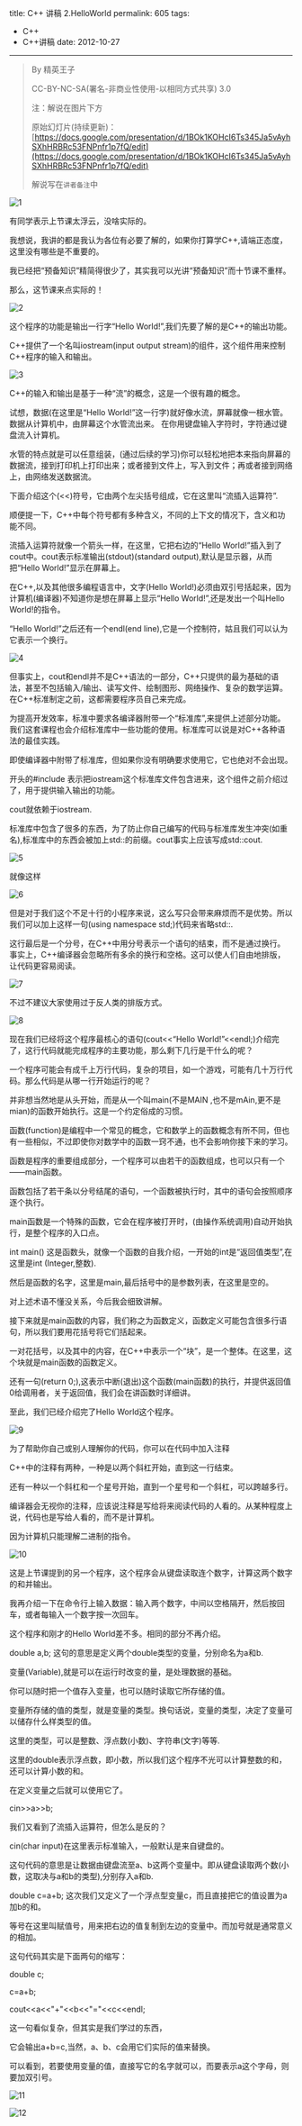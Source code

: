 title: C++ 讲稿 2.HelloWorld
permalink: 605
tags:
  - C++
  - C++讲稿
date: 2012-10-27
---

> By 精英王子
>
>   CC-BY-NC-SA(署名-非商业性使用-以相同方式共享) 3.0
>
> 注：解说在图片下方
>
> 原始幻灯片(持续更新)：[https://docs.google.com/presentation/d/1BOk1KOHcI6Ts345Ja5vAyhSXhHRBRc53FNPnfr1p7fQ/edit](https://docs.google.com/presentation/d/1BOk1KOHcI6Ts345Ja5vAyhSXhHRBRc53FNPnfr1p7fQ/edit)
>
>   解说写在`讲者备注`中

![1](http://i.minus.com/i7fCpm8Jzz6GZ.png)

有同学表示上节课太浮云，没啥实际的。

我想说，我讲的都是我认为各位有必要了解的，如果你打算学C++,请端正态度，这里没有哪些是不重要的。

我已经把“预备知识”精简得很少了，其实我可以光讲“预备知识”而十节课不重样。

那么，这节课来点实际的！

![2](http://i.minus.com/ibg6vRPiylsNjx.png)

这个程序的功能是输出一行字“Hello World!”,我们先要了解的是C++的输出功能。

C++提供了一个名叫iostream(input output stream)的组件，这个组件用来控制C++程序的输入和输出。

![3](http://i.minus.com/ieJKfMk7hmPDl.png)

C++的输入和输出是基于一种“流”的概念，这是一个很有趣的概念。

试想，数据(在这里是“Hello World!”这一行字)就好像水流，屏幕就像一根水管。数据从计算机中，由屏幕这个水管流出来。
在你用键盘输入字符时，字符通过键盘流入计算机。

水管的特点就是可以任意组装，(通过后续的学习)你可以轻松地把本来指向屏幕的数据流，接到打印机上打印出来；或者接到文件上，写入到文件；再或者接到网络上，由网络发送数据流。

下面介绍这个(&lt;&lt;)符号，它由两个左尖括号组成，它在这里叫“流插入运算符”.

顺便提一下，C++中每个符号都有多种含义，不同的上下文的情况下，含义和功能不同。

流插入运算符就像一个箭头一样，在这里，它把右边的“Hello World!”插入到了cout中。cout表示标准输出(stdout)(standard output),默认是显示器，从而把“Hello World!”显示在屏幕上。

在C++,以及其他很多编程语言中，文字(Hello World!)必须由双引号括起来，因为计算机(编译器)不知道你是想在屏幕上显示“Hello World!”,还是发出一个叫Hello World!的指令。

“Hello World!”之后还有一个endl(end line),它是一个控制符，姑且我们可以认为它表示一个换行。

![4](http://i.minus.com/ibavHFVWZ3hZkP.png)

但事实上，cout和endl并不是C++语法的一部分，C++只提供的最为基础的语法，甚至不包括输入/输出、读写文件、绘制图形、网络操作、复杂的数学运算。在C++标准制定之前，这都需要程序员自己来完成。

为提高开发效率，标准中要求各编译器附带一个“标准库”,来提供上述部分功能。我们这套课程也会介绍标准库中一些功能的使用。标准库可以说是对C++各种语法的最佳实践。

即使编译器中附带了标准库，但如果你没有明确要求使用它，它也绝对不会出现。

开头的#include <iostream>表示把iostream这个标准库文件包含进来，这个组件之前介绍过了，用于提供输入输出的功能。

cout就依赖于iostream.

标准库中包含了很多的东西，为了防止你自己编写的代码与标准库发生冲突(如重名),标准库中的东西会被加上std::的前缀。cout事实上应该写成std::cout.

![5](http://i.minus.com/ibgleSnelWE01M.png)

就像这样

![6](http://i.minus.com/ibiklsKWgLJlmA.png)

但是对于我们这个不足十行的小程序来说，这么写只会带来麻烦而不是优势。所以我们可以加上这样一句(using namespace std;)代码来省略std::.

这行最后是一个分号，在C++中用分号表示一个语句的结束，而不是通过换行。事实上，C++编译器会忽略所有多余的换行和空格。这可以使人们自由地排版，让代码更容易阅读。

![7](http://i.minus.com/ib2ivgIqcPPC1F.png)

不过不建议大家使用过于反人类的排版方式。

![8](http://i.minus.com/iO15GvZR2On7H.png)

现在我们已经将这个程序最核心的语句(cout&lt;&lt;&#8220;Hello World!&#8221;&lt;<endl;)介绍完了，这行代码就能完成程序的主要功能，那么剩下几行是干什么的呢？

一个程序可能会有成千上万行代码，复杂的项目，如一个游戏，可能有几十万行代码。那么代码是从哪一行开始运行的呢？

并非想当然地是从头开始，而是从一个叫main(不是MAIN ,也不是mAin,更不是mian)的函数开始执行。这是一个约定俗成的习惯。

函数(function)是编程中一个常见的概念，它和数学上的函数概念有所不同，但也有一些相似，不过即使你对数学中的函数一窍不通，也不会影响你接下来的学习。

函数是程序的重要组成部分，一个程序可以由若干的函数组成，也可以只有一个——main函数。

函数包括了若干条以分号结尾的语句，一个函数被执行时，其中的语句会按照顺序逐个执行。

main函数是一个特殊的函数，它会在程序被打开时，(由操作系统调用)自动开始执行，是整个程序的入口点。

int main() 这是函数头，就像一个函数的自我介绍，一开始的int是“返回值类型”,在这里是int (Integer,整数).

然后是函数的名字，这里是main,最后括号中的是参数列表，在这里是空的。

对上述术语不懂没关系，今后我会细致讲解。

接下来就是main函数的内容，我们称之为函数定义，函数定义可能包含很多行语句，所以我们要用花括号将它们括起来。

一对花括号，以及其中的内容，在C++中表示一个“块”，是一个整体。在这里，这个块就是main函数的函数定义。

还有一句(return 0;),这表示中断(退出)这个函数(main函数)的执行，并提供返回值0给调用者，关于返回值，我们会在讲函数时详细讲。

至此，我们已经介绍完了Hello World这个程序。

![9](http://i.minus.com/iArspNk6cUvER.png)

为了帮助你自己或别人理解你的代码，你可以在代码中加入注释

C++中的注释有两种，一种是以两个斜杠开始，直到这一行结束。

还有一种以一个斜杠和一个星号开始，直到一个星号和一个斜杠，可以跨越多行。

编译器会无视你的注释，应该说注释是写给将来阅读代码的人看的。从某种程度上说，代码也是写给人看的，而不是计算机。

因为计算机只能理解二进制的指令。

![10](http://i.minus.com/if2ZWUbo8vtjT.png)

这是上节课提到的另一个程序，这个程序会从键盘读取连个数字，计算这两个数字的和并输出。

我再介绍一下在命令行上输入数据：输入两个数字，中间以空格隔开，然后按回车，或者每输入一个数字按一次回车。

这个程序和刚才的Hello World差不多。相同的部分不再介绍。

double a,b;  这句的意思是定义两个double类型的变量，分别命名为a和b.

变量(Variable),就是可以在运行时改变的量，是处理数据的基础。

你可以随时把一个值存入变量，也可以随时读取它所存储的值。

变量所存储的值的类型，就是变量的类型。换句话说，变量的类型，决定了变量可以储存什么样类型的值。

这里的类型，可以是整数、浮点数(小数)、字符串(文字)等等.

这里的double表示浮点数，即小数，所以我们这个程序不光可以计算整数的和，还可以计算小数的和。

在定义变量之后就可以使用它了。

cin>>a>>b;

我们又看到了流插入运算符，但怎么是反的？

cin(char input)在这里表示标准输入，一般默认是来自键盘的。

这句代码的意思是让数据由键盘流至a、b这两个变量中。即从键盘读取两个数(小数，这取决与a和b的类型),分别存入a和b.

double c=a+b;   这次我们又定义了一个浮点型变量c，而且直接把它的值设置为a加b的和。

等号在这里叫赋值号，用来把右边的值复制到左边的变量中。而加号就是通常意义的相加。

这句代码其实是下面两句的缩写：

double c;

c=a+b;

cout&lt;<a&lt;&lt;"+"&lt;<b&lt;&lt;"="&lt;<c&lt;<endl;

这一句看似复杂，但其实是我们学过的东西，

它会输出a+b=c,当然，a、b、c会用它们实际的值来替换。

可以看到，若要使用变量的值，直接写它的名字就可以，而要表示a这个字母，则要加双引号。

![11](http://i.minus.com/ivgEE16qYevWg.png)

![12](http://i.minus.com/iVGj29jbURVbo.png)
